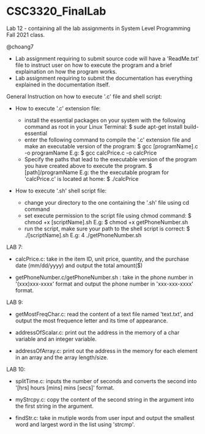 # CSC3320_FinalLab
Lab 12 - containing all the lab assignments in System Level Programming Fall 2021 class.

@choang7
- Lab assignment requiring to submit source code will have a 'ReadMe.txt' file to instruct user on how to execute the program and a brief explaination on how the program works.
- Lab assignment requiring to submit the documentation has everything explained in the documentation itself. 

General Instruction on how to execute '.c' file and shell script:
 * How to execute '.c' extension file:
	- install the essential packages on your system with the following command as root in your Linux Terminal:
		$ sude apt-get install build-essential
	- enter the following command to compile the '.c' extension file and make an executable version of the program:
		$ gcc [programName].c -o programName
		E.g: 
		$ gcc calcPrice.c -o calcPrice
	- Specify the paths that lead to the executable version of the program you have created above to execute the program.
		$ [path]/programName
		E.g: the the executable program for 'calcPrice.c' is located at home:
		$ ./calcPrice

 * How to execute '.sh' shell script file:
	- change your directory to the one containing the '.sh' file using cd command
	- set execute permission to the script file using chmod command:
		$ chmod +x [scriptName].sh
		E.g: 
		$ chmod +x getPhoneNumber.sh
	- run the script, make sure your path to the shell script is correct:
		$ ./[scriptName].sh
		E.g:
		4 ./getPhoneNumber.sh

LAB 7:
- calcPrice.c:
	take in the item ID, unit price, quantity, and the purchase date (mm/dd/yyyy) and output the total amount($)

- getPhoneNumber.c/getPhoneNumber.sh :
	take in the phone number in '(xxx)xxx-xxxx' format and output the phone number in 'xxx-xxx-xxxx' format.

LAB 9:
- getMostFreqChar.c:
	read the content of a text file named 'text.txt', and output the most frequence letter and its time of appearance.

- addressOfScalar.c:
	print out the address in the memory of a char variable and an integer variable.

- addressOfArray.c:
	print out the address in the memory for each element in an array and the array length/size.

LAB 10:
- splitTime.c:
	inputs the number of seconds and converts the second into '[hrs] hours [mins] mins [secs]' format.

- myStrcpy.c:
	copy the content of the second string in the argument into the first string in the argument.

- findStr.c:
	take in mutiple words from user input and output the smallest word and largest word in the list using 'strcmp'.

